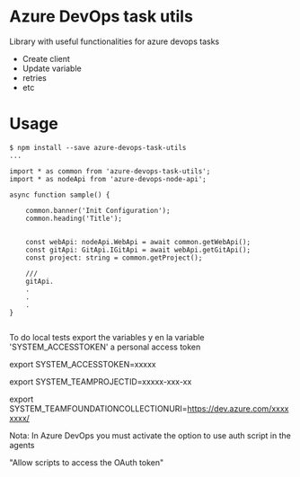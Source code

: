 # Azure DevOps task utils
Library with useful functionalities for azure devops tasks

- Create client
- Update variable
- retries
- etc

# Usage

```sh-session
$ npm install --save azure-devops-task-utils
...

```

````
import * as common from 'azure-devops-task-utils';
import * as nodeApi from 'azure-devops-node-api';

async function sample() {

    common.banner('Init Configuration');
    common.heading('Title');


    const webApi: nodeApi.WebApi = await common.getWebApi();
    const gitApi: GitApi.IGitApi = await webApi.getGitApi();
    const project: string = common.getProject();

    ///
    gitApi.
    .
    .
    .
}


````

To do local tests export the variables y en la variable 'SYSTEM_ACCESSTOKEN' a personal access token

export SYSTEM_ACCESSTOKEN=xxxxx

export SYSTEM_TEAMPROJECTID=xxxxx-xxx-xx

export SYSTEM_TEAMFOUNDATIONCOLLECTIONURI=https://dev.azure.com/xxxxxxxx/

Nota: In Azure DevOps you must activate the option to use auth script in the agents

"Allow scripts to access the OAuth token"